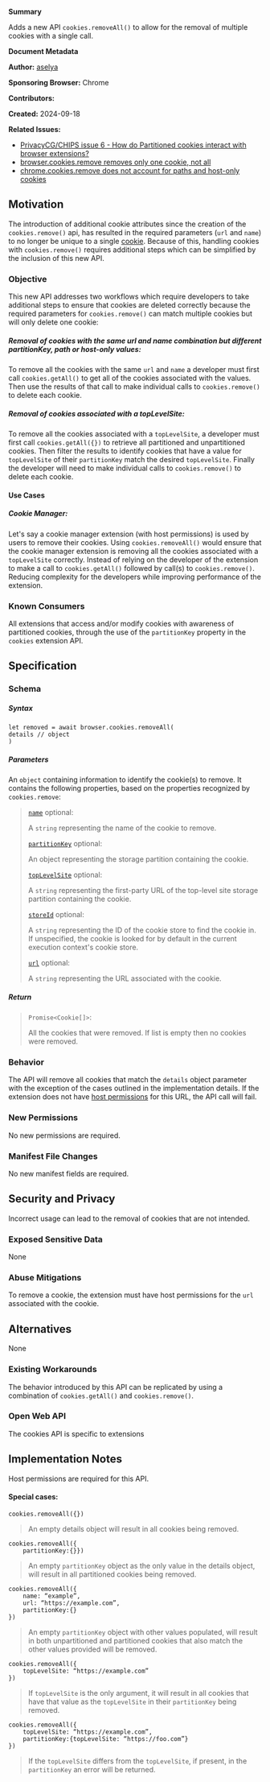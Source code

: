**Summary**

Adds a new API `cookies.removeAll()` to allow for the removal of multiple cookies with a single call.

**Document Metadata**

**Author:**  [aselya](https://github.com/aselya)

**Sponsoring Browser:**  Chrome

**Contributors:**  

**Created:**  2024-09-18

**Related Issues:**  
- [PrivacyCG/CHIPS issue 6 - How do Partitioned cookies interact with browser extensions?](https://github.com/privacycg/CHIPS/issues/6)
- [browser.cookies.remove removes only one cookie, not all](https://bugzilla.mozilla.org/show_bug.cgi?id=1387957)
- [chrome.cookies.remove does not account for paths and host-only cookies](https://issues.chromium.org/issues/40572551)

## Motivation

The introduction of additional cookie attributes since the creation of the `cookies.remove()` api, has resulted in the required parameters (`url` and `name`) to no longer be unique to a single [cookie](https://issues.chromium.org/issues/40572551). Because of this, handling cookies with `cookies.remove()` requires additional steps which can be simplified by the inclusion of this new API.

### Objective

This new API addresses two workflows which require developers to take additional steps to ensure that cookies are deleted correctly because the required parameters for `cookies.remove()` can match multiple cookies but will only delete one cookie:
##### Removal of cookies with the same url and name combination but different partitionKey, path or host-only values:
To remove all the cookies with the same `url` and `name` a developer must first call `cookies.getAll()` to get all of the cookies associated with the values. Then use the results of that call to make individual calls to `cookies.remove()` to delete each cookie. 

##### Removal of cookies associated with a topLevelSite:
To remove all the cookies associated with a `topLevelSite`, a developer must first call `cookies.getAll({})` to retrieve all partitioned and unpartitioned cookies. Then filter the results to identify  cookies that have a value for `topLevelSite` of their `partitionKey` match the desired `topLevelSite`. Finally the developer will need to make individual calls to `cookies.remove()` to delete each cookie. 

#### Use Cases

##### Cookie Manager:

Let's say a cookie manager extension (with host permissions) is used by users to remove their cookies. Using `cookies.removeAll()` would ensure that the cookie manager extension is removing all the cookies associated with a `topLevelSite` correctly. Instead of relying on the developer of the extension to make a call to `cookies.getAll()` followed by call(s) to `cookies.remove()`. Reducing complexity for the developers while improving performance of the extension.

### Known Consumers

All extensions that access and/or modify cookies with awareness of partitioned cookies, through the use of the `partitionKey`  property  in  the  `cookies` extension API.

## Specification


### Schema

##### Syntax

```
let removed = await browser.cookies.removeAll(
details // object
)
```
##### Parameters
An `object` containing information to identify the cookie(s) to remove. It contains the following properties, based on the properties recognized by `cookies.remove`:

>[`name`](https://developer.mozilla.org/en-US/docs/Mozilla/Add-ons/WebExtensions/API/cookies/remove#name) optional:
>
>A  `string`  representing the name of the cookie to remove.
>
>[`partitionKey`](https://developer.mozilla.org/en-US/docs/Mozilla/Add-ons/WebExtensions/API/cookies/remove#partitionkey)  optional:
>
>An object representing the storage partition containing the cookie.
>
>[`topLevelSite`](https://developer.mozilla.org/en-US/docs/Mozilla/Add-ons/WebExtensions/API/cookies/remove#toplevelsite)  optional:
>
>A  `string`  representing the first-party URL of the top-level site storage partition containing the cookie.
>
>[`storeId`](https://developer.mozilla.org/en-US/docs/Mozilla/Add-ons/WebExtensions/API/cookies/remove#storeid)  optional:
>
>A  `string`  representing the ID of the cookie store to find the cookie in. If unspecified, the cookie is looked for by default in the current execution context's cookie store.
>
>[`url`](https://developer.mozilla.org/en-US/docs/Mozilla/Add-ons/WebExtensions/API/cookies/remove#url) optional:
>
>A  `string`  representing the URL associated with the cookie.

##### Return

> `Promise<Cookie[]>`:
> 
> All the cookies that were removed. If list is empty then no cookies were removed.


### Behavior

The API will remove all cookies that match the `details` object parameter with the exception of the cases outlined in the implementation details.
If the extension does not have  [host permissions](https://developer.mozilla.org/en-US/docs/Mozilla/Add-ons/WebExtensions/manifest.json/permissions#host_permissions)  for this URL, the API call will fail.

### New Permissions
No  new  permissions  are  required.

### Manifest File Changes
No new manifest fields are required.

## Security and Privacy
Incorrect usage can lead to the removal of cookies that are not intended.

### Exposed Sensitive Data
None

### Abuse Mitigations
To remove a cookie, the extension must have host permissions for the `url` associated with the cookie.


## Alternatives
None

### Existing Workarounds

The behavior introduced by this API can be replicated by using a combination of `cookies.getAll()` and `cookies.remove()`.

### Open Web API

The cookies API is specific to extensions

## Implementation Notes

Host permissions are required for this API.
#### Special cases:
```cookies.removeAll({})```

>An empty details object will result in all cookies being removed. 

```
cookies.removeAll({
    partitionKey:{}})
```

>An empty `partitionKey` object as the only value in the details object, will result in all partitioned cookies being removed.

```
cookies.removeAll({
    name: “example”,
    url: “https://example.com”,
    partitionKey:{}
})
```

>An empty `partitionKey` object with other values populated, will result in both unpartitioned and partitioned cookies that also match the other values provided will be removed.

```
cookies.removeAll({
    topLevelSite: “https://example.com”
})
```

>If `topLevelSite` is the only argument, it will result in all cookies that have that value as the `topLevelSite` in their `partitionKey` being removed.

```
cookies.removeAll({
    topLevelSite: “https://example.com”,
    partitionKey:{topLevelSite: “https://foo.com”}
})
```

>If the `topLevelSite` differs from the `topLevelSite`, if present, in the `partitionKey` an error will be returned.

